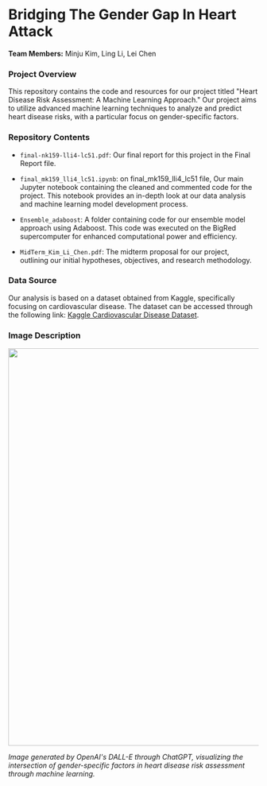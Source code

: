 # Bridging The Gender Gap In Heart Attack
**Team Members:** Minju Kim, Ling Li, Lei Chen

### Project Overview
This repository contains the code and resources for our project titled "Heart Disease Risk Assessment: A Machine Learning Approach." Our project aims to utilize advanced machine learning techniques to analyze and predict heart disease risks, with a particular focus on gender-specific factors.

### Repository Contents

- `final-nk159-lli4-lc51.pdf`: Our final report for this project in the Final Report file.

- `final_mk159_lli4_lc51.ipynb`: on final_mk159_lli4_lc51 file, Our main Jupyter notebook containing the cleaned and commented code for the project. This notebook provides an in-depth look at our data analysis and machine learning model development process.

- `Ensemble_adaboost`: A folder containing code for our ensemble model approach using Adaboost. This code was executed on the BigRed supercomputer for enhanced computational power and efficiency.

- `MidTerm_Kim_Li_Chen.pdf`: The midterm proposal for our project, outlining our initial hypotheses, objectives, and research methodology.

### Data Source
Our analysis is based on a dataset obtained from Kaggle, specifically focusing on cardiovascular disease. The dataset can be accessed through the following link: [Kaggle Cardiovascular Disease Dataset](https://www.kaggle.com/datasets/colewelkins/cardiovascular-disease/data).

### Image Description
<img src="https://media.github.iu.edu/user/23754/files/764deb70-77bf-4f7b-8c44-450576602c26" width="800">

*Image generated by OpenAI's DALL-E through ChatGPT, visualizing the intersection of gender-specific factors in heart disease risk assessment through machine learning.*

